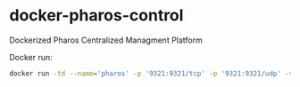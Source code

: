 # docker-pharos-control
Dockerized Pharos Centralized Managment Platform


Docker run:
```bash
docker run -td --name='pharos' -p '9321:9321/tcp' -p '9321:9321/udp' -v '/opt/docker/pharoscontrol':'/opt/pharoscontrol':'rw' 'simeononsecurity/docker-pharos-control' 
```
